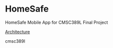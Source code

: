 # HomeSafe
HomeSafe Mobile App for CMSC389L Final Project


[Architecture](https://cloudcraft.co/view/0f5ebc96-5a70-4d9d-8c5c-7aa65b27596d?key=U1PLbX7MNWAVLTJ6j6fShg)

cmsc389l
